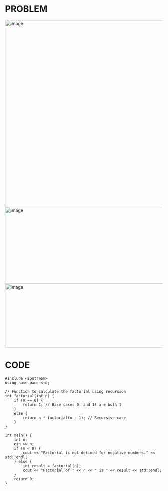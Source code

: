 # PROBLEM
<img width="727" height="598" alt="image" src="https://github.com/user-attachments/assets/41261426-ba77-4572-8019-cf2ea6830a97" />
<img width="715" height="244" alt="image" src="https://github.com/user-attachments/assets/57671132-086a-4fca-8bd4-0bac5ad340d3" />
<img width="557" height="204" alt="image" src="https://github.com/user-attachments/assets/6d4aec02-cc6e-4f16-8289-a8a98dc7fa82" />

# CODE
```
#include <iostream>
using namespace std;

// Function to calculate the factorial using recursion
int factorial(int n) {
    if (n == 0) {
        return 1; // Base case: 0! and 1! are both 1
    } 
    else {
        return n * factorial(n - 1); // Recursive case
    }
}

int main() {
    int n;
    cin >> n;
    if (n < 0) {
        cout << "Factorial is not defined for negative numbers." << std::endl;
    } else {
        int result = factorial(n);
        cout << "Factorial of " << n << " is " << result << std::endl;
    }
    return 0;
}
```
